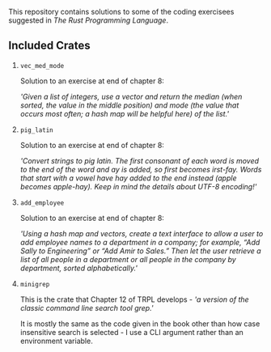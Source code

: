 This repository contains solutions to some of the coding exercisees suggested in
*The Rust Programming Language*. 

## Included Crates

1. `vec_med_mode`

    Solution to an exercise at end of chapter 8:

    *'Given a list of integers, use a vector and return the median (when sorted, the
    value in the middle position) and mode (the value that occurs most often; a hash
    map will be helpful here) of the list.'*
    
2. `pig_latin`
    
    Solution to an exercise at end of chapter 8:

    *'Convert strings to pig latin. The first consonant of each word is moved to the
    end of the word and ay is added, so first becomes irst-fay. Words that start
    with a vowel have hay added to the end instead (apple becomes apple-hay). Keep
    in mind the details about UTF-8 encoding!'*

3. `add_employee`
    
    Solution to an exercise at end of chapter 8:

    *'Using a hash map and vectors, create a text interface to allow a user to add
    employee names to a department in a company; for example, “Add Sally to
    Engineering” or “Add Amir to Sales.” Then let the user retrieve a list of
    all people in a department or all people in the company by department,
    sorted alphabetically.'*

4. `minigrep`
    
    This is the crate that Chapter 12 of TRPL develops - *'a version of the
    classic command line search tool grep.'*

    It is mostly the same as the code given in the book other than how case
    insensitive search is selected - I use a CLI argument rather than an
    environment variable.

